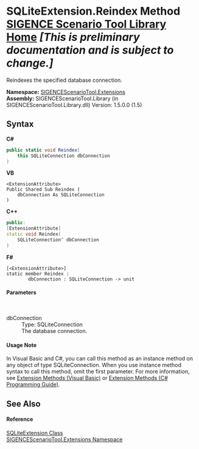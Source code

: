 # SQLiteExtension.Reindex Method <a href="https://github.com/ObiWanLansi/SIGENCE-Scenario-Tool">SIGENCE Scenario Tool Library Home</a> _**\[This is preliminary documentation and is subject to change.\]**_

Reindexes the specified database connection.

**Namespace:**&nbsp;<a href="f2af11f5-ae9d-3dcc-a4a9-ba07a037925f.md">SIGENCEScenarioTool.Extensions</a><br />**Assembly:**&nbsp;SIGENCEScenarioTool.Library (in SIGENCEScenarioTool.Library.dll) Version: 1.5.0.0 (1.5)

## Syntax

**C#**<br />
``` C#
public static void Reindex(
	this SQLiteConnection dbConnection
)
```

**VB**<br />
``` VB
<ExtensionAttribute>
Public Shared Sub Reindex ( 
	dbConnection As SQLiteConnection
)
```

**C++**<br />
``` C++
public:
[ExtensionAttribute]
static void Reindex(
	SQLiteConnection^ dbConnection
)
```

**F#**<br />
``` F#
[<ExtensionAttribute>]
static member Reindex : 
        dbConnection : SQLiteConnection -> unit 

```


#### Parameters
&nbsp;<dl><dt>dbConnection</dt><dd>Type: SQLiteConnection<br />The database connection.</dd></dl>

#### Usage Note
In Visual Basic and C#, you can call this method as an instance method on any object of type SQLiteConnection. When you use instance method syntax to call this method, omit the first parameter. For more information, see <a href="http://msdn.microsoft.com/en-us/library/bb384936.aspx">Extension Methods (Visual Basic)</a> or <a href="http://msdn.microsoft.com/en-us/library/bb383977.aspx">Extension Methods (C# Programming Guide)</a>.

## See Also


#### Reference
<a href="ba2e0331-d80c-b9c0-226b-e22ef62f61eb.md">SQLiteExtension Class</a><br /><a href="f2af11f5-ae9d-3dcc-a4a9-ba07a037925f.md">SIGENCEScenarioTool.Extensions Namespace</a><br />